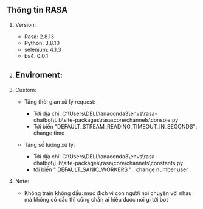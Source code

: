 ## Thông tin RASA

1. Version: 
    - Rasa: 2.8.13
    - Python: 3.8.10
    - selenium: 4.1.3
    - bs4: 0.0.1

2. Enviroment:
    - 

3. Custom:
    - Tăng thời gian xữ lý request:
        + Tới địa chỉ: C:\Users\DELL\anaconda3\envs\rasa-chatbot\Lib\site-packages\rasa\core\channels\console.py
        + Tới biến "DEFAULT_STREAM_READING_TIMEOUT_IN_SECONDS": change time

    - Tăng số lượng xữ lý:
        + Tới địa chỉ: C:\Users\DELL\anaconda3\envs\rasa-chatbot\Lib\site-packages\rasa\core\channels\constants.py
        + tới biến " DEFAULT_SANIC_WORKERS " : change number user

4. Note:
    - Không train không dấu: 
        mục đích vì con người nói chuyện với nhau mà không có dấu thì cũng chẳn ai hiểu được nói gì tới bot 